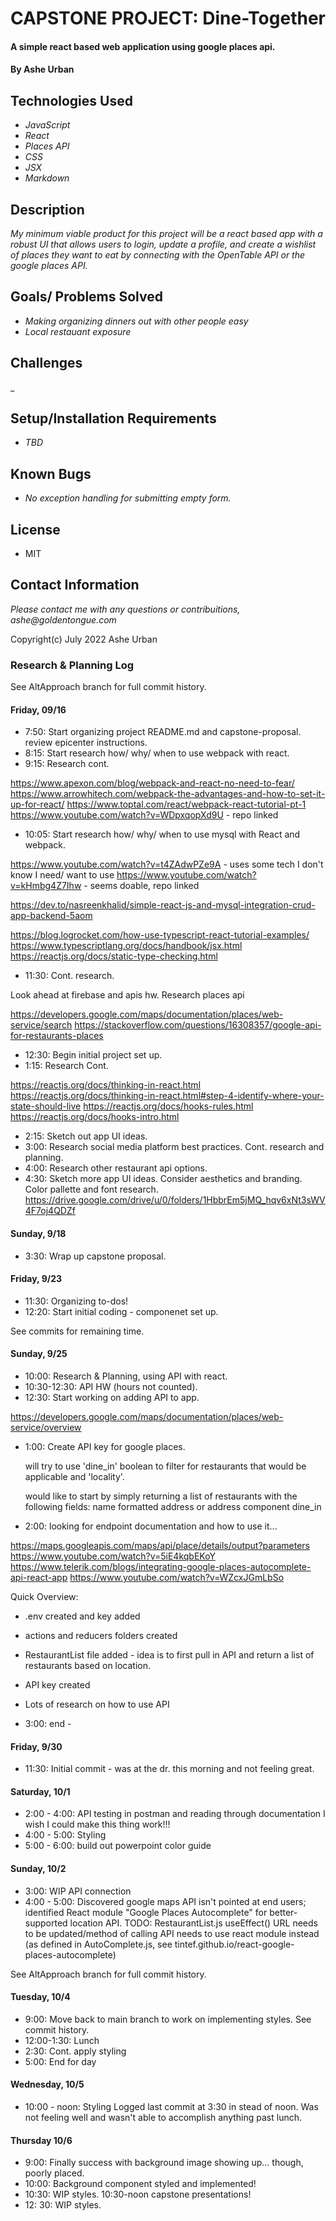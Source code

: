 # CAPSTONE PROJECT: Dine-Together

#### A simple react based web application using google places api.

#### By Ashe Urban

## Technologies Used

* _JavaScript_
* _React_
* _Places API_
* _CSS_
* _JSX_
* _Markdown_

## Description

_My minimum viable product for this project will be a react based app with a robust UI that allows users to login, update a profile, and create a wishlist of places they want to eat by connecting with the OpenTable API or the google places API._

## Goals/ Problems Solved

* _Making organizing dinners out with other people easy_
* _Local restauant exposure_

## Challenges

_


## Setup/Installation Requirements

* _TBD_

## Known Bugs

* _No exception handling for submitting empty form._

## License

* MIT

## Contact Information

_Please contact me with any questions or contribuitions, ashe@goldentongue.com_

Copyright(c) July 2022 Ashe Urban

### Research & Planning Log
See AltApproach branch for full commit history.

#### Friday, 09/16 

* 7:50: Start organizing project README.md and capstone-proposal. 
        review epicenter instructions.
* 8:15: Start research how/ why/ when to use webpack with react.
* 9:15: Research cont.

https://www.apexon.com/blog/webpack-and-react-no-need-to-fear/
https://www.arrowhitech.com/webpack-the-advantages-and-how-to-set-it-up-for-react/
https://www.toptal.com/react/webpack-react-tutorial-pt-1
https://www.youtube.com/watch?v=WDpxqopXd9U - repo linked

* 10:05: Start research how/ why/ when to use mysql with React and webpack.

https://www.youtube.com/watch?v=t4ZAdwPZe9A - uses some tech I don't know I need/ want to use
https://www.youtube.com/watch?v=kHmbg4Z7Ihw - seems doable, repo linked 

https://dev.to/nasreenkhalid/simple-react-js-and-mysql-integration-crud-app-backend-5aom

https://blog.logrocket.com/how-use-typescript-react-tutorial-examples/
https://www.typescriptlang.org/docs/handbook/jsx.html
https://reactjs.org/docs/static-type-checking.html

* 11:30: Cont. research.

Look ahead at firebase and apis hw.
Research places api

https://developers.google.com/maps/documentation/places/web-service/search
https://stackoverflow.com/questions/16308357/google-api-for-restaurants-places

* 12:30: Begin initial project set up.
* 1:15: Research Cont.

https://reactjs.org/docs/thinking-in-react.html
https://reactjs.org/docs/thinking-in-react.html#step-4-identify-where-your-state-should-live
https://reactjs.org/docs/hooks-rules.html
https://reactjs.org/docs/hooks-intro.html

* 2:15: Sketch out app UI ideas.
* 3:00: Research social media platform best practices. Cont. research and planning.
* 4:00: Research other restaurant api options.
* 4:30: Sketch more app UI ideas.
        Consider aesthetics and branding.
        Color pallette and font research.
        https://drive.google.com/drive/u/0/folders/1HbbrEm5jMQ_hqv6xNt3sWV4F7oj4QDZf

#### Sunday, 9/18

* 3:30: Wrap up capstone proposal.

#### Friday, 9/23

* 11:30: Organizing to-dos!
* 12:20: Start initial coding - componenet set up.

See commits for remaining time.

#### Sunday, 9/25

* 10:00: Research & Planning, using API with react.
* 10:30-12:30: API HW (hours not counted).
* 12:30: Start working on adding API to app.

https://developers.google.com/maps/documentation/places/web-service/overview

* 1:00: Create API key for google places.
  
  will try to use 'dine_in' boolean to filter for restaurants that would be applicable and 'locality'.

  would like to start by simply returning a list of restaurants with the following fields:
         name
         formatted address or address component
         dine_in

* 2:00:  looking for endpoint documentation and how to use it...

https://maps.googleapis.com/maps/api/place/details/output?parameters
https://www.youtube.com/watch?v=5iE4kqbEKoY
https://www.telerik.com/blogs/integrating-google-places-autocomplete-api-react-app
https://www.youtube.com/watch?v=WZcxJGmLbSo

Quick Overview:
 * .env created and key added
 * actions and reducers folders created
 * RestaurantList file added - idea is to first pull in API and return a list of restaurants based on location.
 * API key created
 * Lots of research on how to use API

* 3:00: end -

#### Friday, 9/30

* 11:30: Initial commit - was at the dr. this morning and not feeling great.

#### Saturday, 10/1

* 2:00 - 4:00: API testing in postman and reading through documentation I wish I could make this thing work!!!
* 4:00 - 5:00: Styling
* 5:00 - 6:00: build out powerpoint color guide

#### Sunday, 10/2

* 3:00: WIP API connection
* 4:00 - 5:00: Discovered google maps API isn't pointed at end users; identified React module "Google Places Autocomplete" for better-supported location API. TODO: RestaurantList.js useEffect() URL needs to be updated/method of calling API needs to use react module instead (as defined in AutoComplete.js, see tintef.github.io/react-google-places-autocomplete)

See AltApproach branch for full commit history.

#### Tuesday, 10/4

* 9:00: Move back to main branch to work on implementing styles. See commit history.
* 12:00-1:30: Lunch
* 2:30: Cont. apply styling
* 5:00: End for day

#### Wednesday, 10/5

* 10:00 - noon: Styling
Logged last commit at 3:30 in stead of noon. Was not feeling well and wasn't able to accomplish anything past lunch.

#### Thursday 10/6

* 9:00: Finally success with background image showing up... though, poorly placed.
* 10:00: Background component styled and implemented!
* 10:30: WIP styles.
10:30-noon capstone presentations!
* 12: 30: WIP styles.

